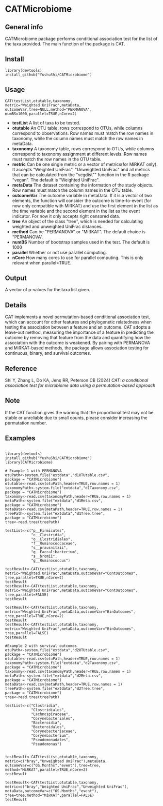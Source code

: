 # CATMicrobiome

## General info
CATMicrobiome package performs conditional association test for the list of the taxa provided. The main function of the package is CAT.

## Install

```
library(devtools)
install_github("YushuShi/CATMicrobiome")
```
	
## Usage

```
CAT(testList,otutable,taxonomy,
metric="Weighted UniFrac",metaData,
outcomeVar,tree=NULL,method="PERMANOVA",
numBS=1000,parallel=TRUE,nCore=2)
```

* **testList** A list of taxa to be tested.
* **otutable** An OTU table, rows correspond to OTUs, while columns correspond to observations. Row names must match the row names in taxonomy, while the column names must match the row names in metaData.
* **taxonomy** A taxonomy table, rows correspond to OTUs, while columns correspond to taxonomy assignment at different levels. Row names must match the row names in the OTU table.
* **metric** Can be one single metric or a vector of metrics(for MiRKAT only). It accepts "Weighted UniFrac", "Unweighted UniFrac" and all metrics that can be calculated from the "vegdist"" function in the R package "vegan". The default is "Weighted UniFrac".
* **metaData** The dataset containing the information of the study objects. Row names must match the column names in the OTU table.
* **outcomeVar** The outcome variable in metaData. If it is a vector of two elements, the function will consider the outcome is time-to-event (for now only compatible with MiRKAT) and use the first element in the list as the time variable and the second element in the list as the event indicator. For now it only accepts right censored data.
* **tree** An object of the class "tree", which is needed for calculating weighted and unweighted UniFrac distances.
* **method** Can be "PERMANOVA" or "MiRKAT". The default choice is "PERMANOVA".
* **numBS** Number of bootstrap samples used in the test. The default is 1000
* **parallel** Whether or not use parallel computing.
* **nCore** How many cores to use for parallel computing. This is only relevant when parallel=TRUE.

## Output
A vector of p-values for the taxa list given.

## Details

CAT implements a novel permutation-based conditional association test, which can account for other features and phylogenetic relatedness when testing the association between a feature and an outcome. CAT adopts a leave-out method, measuring the importance of a feature in predicting the outcome by removing that feature from the data and quantifying how the association with the outcome is weakened. By pairing with PERMANOVA and MiRKAT-based methods, the package allows association testing for continuous, binary, and survival outcomes.

## Reference
Shi Y, Zhang L, Do KA, Jenq RR, Peterson CB (2024) _CAT: a conditional association test for microbiome data using a permutation-based approach_

## Note

If the CAT function gives the warning that the proportional test may not be stable or unreliable due to small counts, please consider increasing the permutation number.

## Examples

```

library(devtools)
install_github("YushuShi/CATMicrobiome")
library(CATMicrobiome) 
 
# Example 1 with PERMANOVA
otuPath<-system.file("extdata","d1OTUtable.csv", 
package = "CATMicrobiome")
otutable<-read.csv(otuPath,header=TRUE,row.names = 1)
taxonomyPath<-system.file("extdata","d1Taxonomy.csv", 
package = "CATMicrobiome")
taxonomy<-read.csv(taxonomyPath,header=TRUE,row.names = 1)
metaPath<-system.file("extdata","d1Meta.csv", 
package = "CATMicrobiome")
metaData<-read.csv(metaPath,header=TRUE,row.names = 1)
treePath<-system.file("extdata","d1Tree.tree", 
package = "CATMicrobiome")
tree<-read.tree(treePath)

testList<-c("p__Firmicutes",
            "c__Clostridia",
            "o__Clostridiales",
            "f__Ruminococcaceae",
            "s__prausnitzii",
            "g__Faecalibacterium",
            "s__bromii",
            "g__Ruminococcus")

testResult<-CAT(testList,otutable,taxonomy,
metric="Weighted UniFrac",metaData,outcomeVar="ContOutcomes",
tree,parallel=TRUE,nCore=2)
testResult
testResult<-CAT(testList,otutable,taxonomy,
metric="Weighted UniFrac",metaData,outcomeVar="ContOutcomes",
tree,parallel=FALSE)
testResult

testResult<-CAT(testList,otutable,taxonomy,
metric="Weighted UniFrac",metaData,outcomeVar="BinOutcomes",
tree,parallel=TRUE,nCore=2)
testResult
testResult<-CAT(testList,otutable,taxonomy,
metric="Weighted UniFrac",metaData,outcomeVar="BinOutcomes",
tree,parallel=FALSE)
testResult

#Example 2 with survival outcomes
otuPath<-system.file("extdata","d2OTUtable.csv", 
package = "CATMicrobiome")
otutable<-read.csv(otuPath,header=TRUE,row.names = 1)
taxonomyPath<-system.file("extdata","d2Taxonomy.csv", 
package = "CATMicrobiome")
taxonomy<-read.csv(taxonomyPath,header=TRUE,row.names = 1)
metaPath<-system.file("extdata","d2Meta.csv", 
package = "CATMicrobiome")
metaData<-read.csv(metaPath,header=TRUE,row.names = 1)
treePath<-system.file("extdata","d2Tree.tree", 
package = "CATMicrobiome")
tree<-read.tree(treePath)

testList<-c("Clostridia",
            "Clostridiales",
            "Lachnospiraceae",
            "Corynebacteriales",
            "Bacteroidia",
            "Bacteroidales",
            "Corynebacteriaceae",
            "Corynebacterium",
            "Pseudomonadales",
            "Pseudomonas")


testResult<-CAT(testList,otutable,taxonomy,
metric=c("bray","Unweighted UniFrac"),metaData,
outcomeVar=c("OS.Months","event"),tree=tree,
method="MiRKAT",parallel=TRUE,nCore=2)
testResult

testResult<-CAT(testList,otutable,taxonomy,
metric=c("bray","Weighted UniFrac","Unweighted UniFrac"),
metaData,outcomeVar=c("OS.Months","event"),
tree=tree,method="MiRKAT",parallel=FALSE)
testResult
```
